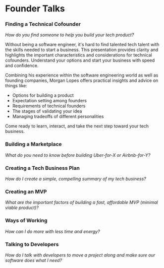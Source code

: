 # Founder Talks

### Finding a Technical Cofounder

_How do you find someone to help you build your tech product?_

Without being a software engineer, it's hard to find talented tech talent with the skills needed to start a business. This presentation provides clarity and highlights the important characteristics and considerations for technical cofounders. Understand your options and start your business with speed and confidence.

Combining his experience within the software engineering world as well as founding companies, Morgan Lopes offers practical insights and advice on things like:

* Options for building a product
* Expectation setting among founders
* Requirements of technical founders
* The stages of validating your idea
* Managing tradeoffs of different personalities

Come ready to learn, interact, and take the next step toward your tech business.

### Building a Marketplace

_What do you need to know before building Uber-for-X or Airbnb-for-Y?_

### Creating a Tech Business Plan

_How do I create a simple, compelling summary of my tech business?_

### Creating an MVP

_What are the important factors of building a fast, affordable MVP (minimal viable product)?_

### Ways of Working

_How can I do more with less time and energy?_

### Talking to Developers

_How do I talk with developers to move a project along and make sure our software does what I need?_
